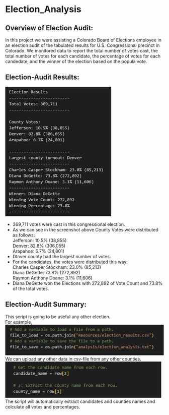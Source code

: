 # Election_Analysis

## Overview of Election Audit:
In this project we were assisting a Colorado Board of Elections employee in an election audit of the tabulated results for U.S. Congressional precinct in Colorado.
We monitored data to report the total number of votes cast, the total number of votes for each candidate, the percentage of votes for each candedate, and the winner of the election based on the popula vote.

## Election-Audit Results:
![pic](https://github.com/ElenaMasarsky/Election_Analysis/blob/main/analysis/election_results.png)
* 369,711 votes were cast in this congressional election.
* As we can see in the screenshot above County Votes were distributed as follows:  
Jefferson: 10.5% (38,855)  
Denver: 82.8% (306,055)  
Arapahoe: 6.7% (24,801)  
* Dtnver county had the largest number of votes.
* For the candidates, the votes were distributed this way:  
Charles Casper Stockham: 23.0% (85,213)  
Diana DeGette: 73.8% (272,892)  
Raymon Anthony Doane: 3.1% (11,606)  
* Diana DeGette won the Elections with 272,892 of Vote Count and 73.8% of the total votes.

## Election-Audit Summary:
This script is going to be useful any other election.  
For example,  
![We can upload any other data in csv-file from any other counties.](https://github.com/ElenaMasarsky/Election_Analysis/blob/main/analysis/csv_file_to_upload.png)  
We can upload any other data in csv-file from any other counties.  
![The script will automatically extract candidates and counties names and colculate all votes and percentages.](https://github.com/ElenaMasarsky/Election_Analysis/blob/main/analysis/extract_names_and_counties.png)  
The script will automatically extract candidates and counties names and colculate all votes and percentages.
